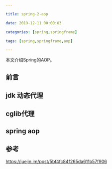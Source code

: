 ```yaml
---

title: spring-2-aop

date: 2019-12-11 00:00:03

categories: [spring,springframe]

tags: [spring,springframe,aop]

---
```


本文介绍Spring的AOP。

<!--more-->

## 前言



## jdk 动态代理



## cglib代理



## spring aop





## 参考

https://juejin.im/post/5bf4fc84f265da611b57f906